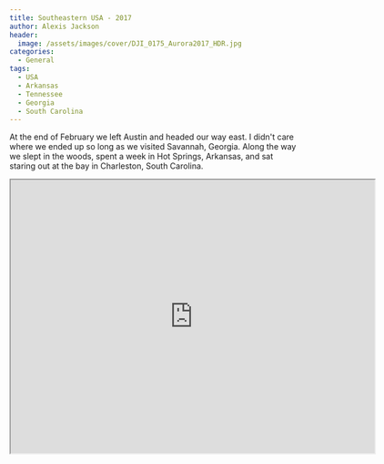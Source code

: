 ```yaml
---
title: Southeastern USA - 2017
author: Alexis Jackson
header:
  image: /assets/images/cover/DJI_0175_Aurora2017_HDR.jpg
categories:
  - General
tags:
  - USA
  - Arkansas
  - Tennessee
  - Georgia
  - South Carolina
---
```


At the end of February we left Austin and headed our way east. I didn't care where we ended up so long as we visited Savannah, Georgia. Along the way we slept in the woods, spent a week in Hot Springs, Arkansas, and sat staring out at the bay in Charleston, South Carolina.


<div style="display: block; margin: auto;">
  <iframe src="https://www.google.com/maps/d/u/0/embed?mid=1Pm5te3AVQ1qkql9sKh2pnKdXBEU" width="640" height="480"></iframe>
</div>
